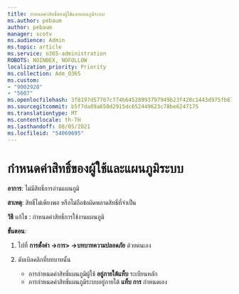 ```yaml
---
title: กําหนดค่าสิทธิ์ของผู้ใช้และแผนภูมิระบบ
ms.author: pebaum
author: pebaum
manager: scotv
ms.audience: Admin
ms.topic: article
ms.service: o365-administration
ROBOTS: NOINDEX, NOFOLLOW
localization_priority: Priority
ms.collection: Adm_O365
ms.custom:
- "9002928"
- "5607"
ms.openlocfilehash: 3f8197d57707c774b64528993797949b23f420c1443d975fb676e3cc43b40faf
ms.sourcegitcommit: b5f7da89a650d2915dc652449623c78be6247175
ms.translationtype: MT
ms.contentlocale: th-TH
ms.lasthandoff: 08/05/2021
ms.locfileid: "54069695"
---
```

# <a name="configure-privilege-for-user-and-system-chart"></a>กําหนดค่าสิทธิ์ของผู้ใช้และแผนภูมิระบบ

**อาการ**: ไม่มีสิทธิ์การอ่านแผนภูมิ

**สาเหตุ**: สิทธิ์ไม่เพียงพอ หรือไม่ถือข้อผิดพลาดสิทธิ์ที่จําเป็น

**วิธี** แก้ไข : กําหนดค่าสิทธิ์การใช้งานแผนภูมิ

**ขั้นตอน**:

1. ไปที่ **การตั้งค่า ->การ> ->บทบาทความปลอดภัย** ด้วยตนเอง

2. ดับเบิลคลิกที่บทบาทนั้น

    - การกําหนดค่าสิทธิ์แผนภูมิผู้ใช้ **อยู่ภายใต้แท็บ** ระเบียนหลัก
    - การกําหนดค่าสิทธิ์แผนภูมิระบบอยู่ภายใต้ **แท็บ การ** กําหนดเอง

